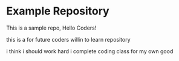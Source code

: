 # Example Repository
This is a sample repo, Hello Coders!

this is a for future coders willin to learn repository 

i think i should work hard i complete coding class for my own good